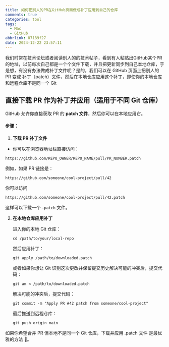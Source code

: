 ```yaml
---
title: 如何把别人的PR在GitHub页面做成补丁应用到自己的仓库
comments: true
categories: tool
tags:
  - Mac
  - GitHub
abbrlink: 87189f27
date: 2024-12-22 23:57:11
---
```


我们时常在技术论坛或者阅读别人的的技术帖子，看到有人粘贴出GitHub某个PR的地址，以前每次自己都是一个个文件下载，并且把更新同步到自己本地仓库，于是想，有没有办法做成补丁文件呢？是的，我们可以在 GitHub 页面上把别人的 PR 变成 补丁（patch）文件，然后在本地仓库应用这个补丁，即使你的本地仓库和远程仓库不是同一个 Git

<!--more-->

## 直接下载 PR 作为补丁并应用（适用于不同 Git 仓库）

GitHub 允许你直接获取 PR 的 **patch 文件**，然后你可以在本地应用它。

#### **步骤：**

1. **下载 PR 补丁文件**

- 你可以在浏览器地址栏直接访问：

```shell
https://github.com/REPO_OWNER/REPO_NAME/pull/PR_NUMBER.patch
```

例如，如果 PR 链接是：

```shell
https://github.com/someone/cool-project/pull/42
```

你可以访问

```shell
https://github.com/someone/cool-project/pull/42.patch
```

这样可以下载一个 `.patch` 文件。

2. **在本地仓库应用补丁**

   进入你的本地 Git 仓库：    

   ```shell
   cd /path/to/your/local-repo
   ```

   然后应用补丁：

   ```shell
   git apply /path/to/downloaded.patch
   ```

   或者如果你想让 Git 识别这次更改并保留提交历史解决可能的冲突后，提交代码：

   ```shell
   git am < /path/to/downloaded.patch
   ```

   解决可能的冲突后，提交代码：

   ```shell
   git commit -m "Apply PR #42 patch from someone/cool-project"
   ```

   最后推送到远程仓库：

   ```shell
   git push origin main
   ```

如果你希望合并 PR 但本地不是同一个 Git 仓库，下载并应用 .patch 文件 是最优雅的方法 🚀。